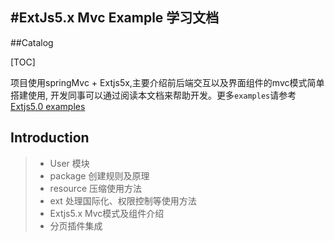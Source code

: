 #ExtJs5.x Mvc Example 学习文档
-------
##Catalog

[TOC]

项目使用springMvc + Extjs5x,主要介绍前后端交互以及界面组件的mvc模式简单搭建使用,
开发同事可以通过阅读本文档来帮助开发。更多`examples`请参考 [Extjs5.0 examples](http://examples.sencha.com/extjs/5.0.0/examples/kitchensink/)

## Introduction
>* User 模块
>* package 创建规则及原理
>* resource 压缩使用方法
>* ext 处理国际化、权限控制等使用方法
>* Extjs5.x Mvc模式及组件介绍
>* 分页插件集成